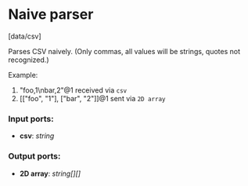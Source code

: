 # Naive parser

[data/csv]

Parses CSV naively. (Only commas, all values will be strings, quotes not recognized.)

Example:
1. "foo,1\nbar,2"@1 received via `csv`
2. [["foo", "1"], ["bar", "2"]]@1 sent via `2D array`

### Input ports:

* __csv__: _string_



### Output ports:

* __2D array__: _string[][]_



